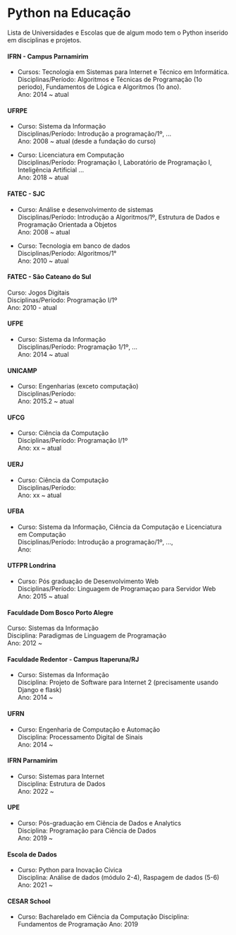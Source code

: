 # Python na Educação
Lista de Universidades e Escolas que de algum modo tem o Python inserido em disciplinas e projetos.

#### IFRN - Campus Parnamirim
- Cursos: Tecnologia em Sistemas para Internet e Técnico em Informática. <br >
Disciplinas/Período: Algoritmos e Técnicas de Programação (1o periodo), Fundamentos de Lógica e Algoritmos (1o ano). <br >
Ano: 2014 ~ atual <br >

#### UFRPE
- Curso: Sistema da Informação <br >
Disciplinas/Período: Introdução a programação/1º, ...  <br >
Ano: 2008 ~ atual (desde a fundação do curso) <br >

- Curso: Licenciatura em Computação <br >
Disciplinas/Período: Programação I, Laboratório de Programação I, Inteligência Artificial ...  <br >
Ano: 2018 ~ atual <br >

#### FATEC - SJC
- Curso: Análise e desenvolvimento de sistemas <br >
Disciplinas/Período:  Introdução a Algoritmos/1º, Estrutura de Dados e Programação Orientada a Objetos <br >
Ano: 2008 ~ atual <br >

- Curso: Tecnologia em banco de dados <br >
Disciplinas/Período:  Algoritmos/1°<br >
Ano: 2010 ~ atual <br >

#### FATEC - São Cateano do Sul <br >
Curso: Jogos Digitais <br >
Disciplinas/Período: Programação I/1º  <br >
Ano: 2010 - atual <br >

#### UFPE
- Curso: Sistema da Informação <br >
Disciplinas/Período: Programação 1/1º, ... <br >
Ano: 2014 ~ atual <br >

#### UNICAMP
- Curso:  Engenharias (exceto computação) <br >
Disciplinas/Período: <br >
Ano: 2015.2 ~ atual <br >

#### UFCG
- Curso: Ciência da Computação <br >
Disciplinas/Período: Programação I/1º <br >
Ano: xx ~ atual <br >

#### UERJ
- Curso:  Ciência da Computação <br >
Disciplinas/Período: <br >
Ano:  xx ~ atual <br >

#### UFBA
- Curso: Sistema da Informação, Ciência da Computação e Licenciatura em Computação <br >
Disciplinas/Período: Introdução a programação/1º, ...,  <br >
Ano:  <br >

#### UTFPR Londrina
- Curso: Pós graduação de Desenvolvimento Web <br >
Disciplinas/Período: Linguagem de Programaçao para Servidor Web  <br >
Ano: 2015 ~ atual <br >

#### Faculdade Dom Bosco Porto Alegre <br >
Curso: Sistemas da Informação <br >
Disciplina: Paradigmas de Linguagem de Programação <br >
Ano: 2012 ~ 

#### Faculdade Redentor - Campus Itaperuna/RJ <br >
- Curso: Sistemas da Informação <br >
Disciplina: Projeto de Software para Internet 2 (precisamente usando Django e flask) <br >
Ano: 2014 ~ 

#### UFRN <br >
- Curso: Engenharia de Computação e Automação <br >
Disciplina: Processamento Digital de Sinais <br >
Ano: 2014 ~

#### IFRN Parnamirim <br >
- Curso: Sistemas para Internet <br >
Disciplina: Estrutura de Dados <br >
Ano: 2022 ~

#### UPE <br >
- Curso: Pós-graduação em Ciência de Dados e Analytics <br >
Disciplina: Programação para Ciência de Dados <br >
Ano: 2019 ~

#### Escola de Dados <br >
- Curso: Python para Inovação Cívica <br >
Disciplina: Análise de dados (módulo 2-4), Raspagem de dados (5-6) <br >
Ano: 2021 ~


#### CESAR School 
- Curso: Bacharelado em Ciência da Computação
Disciplina: Fundamentos de Programação
Ano: 2019
